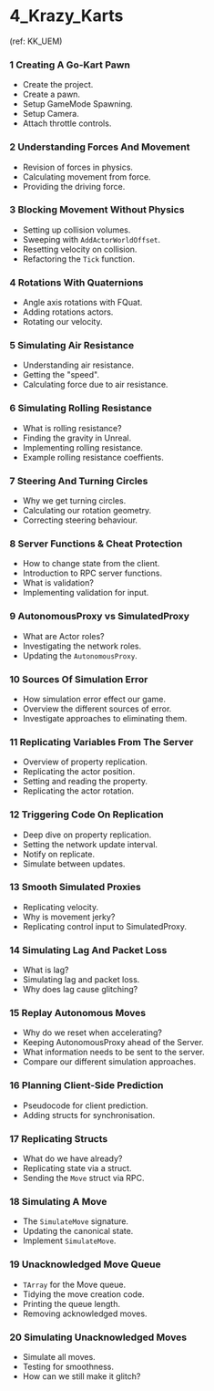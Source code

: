 # 4_Krazy_Karts
(ref: KK_UEM)

### 1 Creating A Go-Kart Pawn ###

+ Create the project.
+ Create a pawn.
+ Setup GameMode Spawning.
+ Setup Camera.
+ Attach throttle controls.

### 2 Understanding Forces And Movement ###

+ Revision of forces in physics.
+ Calculating movement from force.
+ Providing the driving force.

### 3 Blocking Movement Without Physics ###

+ Setting up collision volumes.
+ Sweeping with `AddActorWorldOffset`.
+ Resetting velocity on collision.
+ Refactoring the `Tick` function.

### 4 Rotations With Quaternions ###

+ Angle axis rotations with FQuat.
+ Adding rotations actors.
+ Rotating our velocity.

### 5 Simulating Air Resistance ###

+ Understanding air resistance.
+ Getting the "speed".
+ Calculating force due to air resistance.

### 6 Simulating Rolling Resistance ###

+ What is rolling resistance?
+ Finding the gravity in Unreal.
+ Implementing rolling resistance.
+ Example rolling resistance coeffients. 

### 7 Steering And Turning Circles ###

+ Why we get turning circles.
+ Calculating our rotation geometry.
+ Correcting steering behaviour.

### 8 Server Functions & Cheat Protection ###

+ How to change state from the client.
+ Introduction to RPC server functions.
+ What is validation?
+ Implementing validation for input.

### 9 AutonomousProxy vs SimulatedProxy ###

+ What are Actor roles?
+ Investigating the network roles.
+ Updating the `AutonomousProxy`.

### 10 Sources Of Simulation Error ###

+ How simulation error effect our game.
+ Overview the different sources of error.
+ Investigate approaches to eliminating them.

### 11 Replicating Variables From The Server ###

+ Overview of property replication.
+ Replicating the actor position.
+ Setting and reading the property.
+ Replicating the actor rotation.

### 12 Triggering Code On Replication ###

+ Deep dive on property replication.
+ Setting the network update interval.
+ Notify on replicate.
+ Simulate between updates.

### 13 Smooth Simulated Proxies ###

+ Replicating velocity.
+ Why is movement jerky?
+ Replicating control input to SimulatedProxy.

### 14 Simulating Lag And Packet Loss ###

+ What is lag?
+ Simulating lag and packet loss.
+ Why does lag cause glitching?

### 15 Replay Autonomous Moves ###

+ Why do we reset when accelerating?
+ Keeping AutonomousProxy ahead of the Server.
+ What information needs to be sent to the server.
+ Compare our different simulation approaches.

### 16 Planning Client-Side Prediction ###

+ Pseudocode for client prediction.
+ Adding structs for synchronisation.

### 17 Replicating Structs ###

+ What do we have already?
+ Replicating state via a struct.
+ Sending the `Move` struct via RPC.

### 18 Simulating A Move ###

+ The `SimulateMove` signature.
+ Updating the canonical state.
+ Implement `SimulateMove`.

### 19 Unacknowledged Move Queue ###

+ `TArray` for the Move queue.
+ Tidying the move creation code.
+ Printing the queue length.
+ Removing acknowledged moves.

### 20 Simulating Unacknowledged Moves ###

+ Simulate all moves.
+ Testing for smoothness.
+ How can we still make it glitch?